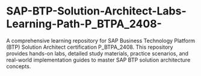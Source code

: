 # SAP-BTP-Solution-Architect-Labs-Learning-Path-P_BTPA_2408-
A comprehensive learning repository for SAP Business Technology Platform (BTP) Solution Architect certification P_BTPA_2408. This repository provides hands-on labs, detailed study materials, practice scenarios, and real-world implementation guides to master SAP BTP solution architecture concepts.
